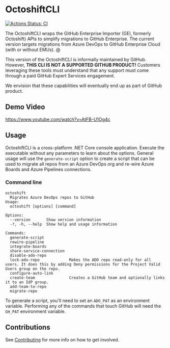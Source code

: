 # OctoshiftCLI

[![Actions Status: CI](https://github.com/github/octoshiftcli/workflows/CI/badge.svg)](https://github.com/github/octoshiftcli/actions?query=workflow%3ACI)


The OctoshiftCLI wraps the GitHub Enterprise Importer (GEI, formerly Octoshift) APIs to simplify migrations to GitHub Enterprise.  The current version targets migrations from Azure DevOps to GitHub Enterprise Cloud (with or without EMUs).  @

This version of the OctoshiftCLI is informally maintained by GitHub. However, **THIS CLI IS NOT A SUPPORTED GITHUB PRODUCT!**  Customers leveraging these tools must understand that any support must come through a paid GitHub Expert Services engagement.

We envision that these capabilities will eventually end up as part of GitHub product.

## Demo Video

https://www.youtube.com/watch?v=AtFB-U1Og4c

## Usage

OctoshiftCLI is a cross-platform .NET Core console application.  Execute the executable without any parameters to learn about the options. General usage will use the `generate-script` option to create a script that can be used to migrate all repos from an Azure DevOps org and re-wire Azure Boards and Azure Pipelines connections.

### Command line
```
octoshift
  Migrates Azure DevOps repos to GitHub
Usage:
  octoshift [options] [command]

Options:
  --version       Show version information
  -?, -h, --help  Show help and usage information

Commands:
  generate-script
  rewire-pipeline
  integrate-boards
  share-service-connection
  disable-ado-repo
  lock-ado-repo             Makes the ADO repo read-only for all users. It does this by adding Deny permissions for the Project Valid Users group on the repo.
  configure-auto-link
  create-team               Creates a GitHub team and optionally links it to an IdP group.
  add-team-to-repo
  migrate-repo
```

To generate a script, you'll need to set an `ADO_PAT` as an environment variable. Performing any of the commands that touch GitHub will need the `GH_PAT` environment variable.

## Contributions

See [Contributing](CONTRIBUTING.md) for more info on how to get involved.